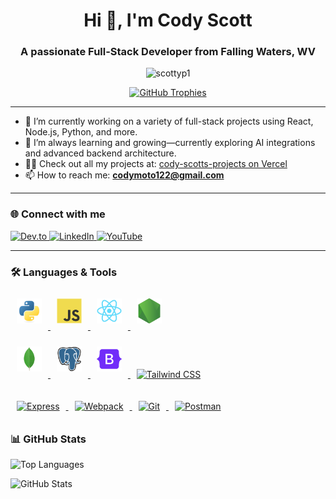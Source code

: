 <h1 align="center">Hi 👋, I'm Cody Scott</h1>
<h3 align="center">A passionate Full-Stack Developer from Falling Waters, WV</h3>

<p align="center">
  <img src="https://komarev.com/ghpvc/?username=scottyp1&label=Profile%20views&color=0e75b6&style=flat" alt="scottyp1" />
</p>

<p align="center">
  <a href="https://github.com/ryo-ma/github-profile-trophy">
    <img src="https://github-profile-trophy.vercel.app/?username=scottyp1&theme=onedark" alt="GitHub Trophies" />
  </a>
</p>

---

- 🔭 I’m currently working on a variety of full-stack projects using React, Node.js, Python, and more.
- 🌱 I’m always learning and growing—currently exploring AI integrations and advanced backend architecture.
- 👨‍💻 Check out all my projects at: [cody-scotts-projects on Vercel](https://vercel.com/cody-scotts-projects)
- 📫 How to reach me: **codymoto122@gmail.com**

---

### 🌐 Connect with me

<p align="left">
  <a href="https://dev.to/scottyp1" target="_blank">
    <img src="https://raw.githubusercontent.com/rahuldkjain/github-profile-readme-generator/master/src/images/icons/Social/devto.svg" alt="Dev.to" width="40" />
  </a>
  <a href="https://linkedin.com/in/scottyyp1" target="_blank">
    <img src="https://raw.githubusercontent.com/rahuldkjain/github-profile-readme-generator/master/src/images/icons/Social/linked-in-alt.svg" alt="LinkedIn" width="40" />
  </a>
  <a href="https://www.youtube.com/c/@scotty_p12" target="_blank">
    <img src="https://raw.githubusercontent.com/rahuldkjain/github-profile-readme-generator/master/src/images/icons/Social/youtube.svg" alt="YouTube" width="40" />
  </a>
</p>

---

<h3 align="left">🛠️ Languages & Tools</h3>
<!-- Custom style for icons -->
<style>
  .tool-icon {
    margin: 10px;
    transition: transform 0.2s ease-in-out;
  }
  .tool-icon:hover {
    transform: scale(1.2);
  }
</style>

<p align="left">
  <!-- Row 1 -->
  <a href="https://www.python.org" target="_blank" rel="noreferrer">
    <img class="tool-icon" src="https://raw.githubusercontent.com/devicons/devicon/master/icons/python/python-original.svg" alt="Python" width="40" height="40" />
  </a>
  <a href="https://developer.mozilla.org/en-US/docs/Web/JavaScript" target="_blank" rel="noreferrer">
    <img class="tool-icon" src="https://raw.githubusercontent.com/devicons/devicon/master/icons/javascript/javascript-original.svg" alt="JavaScript" width="40" height="40" />
  </a>
  <a href="https://reactjs.org/" target="_blank" rel="noreferrer">
    <img class="tool-icon" src="https://raw.githubusercontent.com/devicons/devicon/master/icons/react/react-original.svg" alt="React" width="40" height="40" />
  </a>
  <a href="https://nodejs.org/" target="_blank" rel="noreferrer">
    <img class="tool-icon" src="https://raw.githubusercontent.com/devicons/devicon/master/icons/nodejs/nodejs-original.svg" alt="Node.js" width="40" height="40" />
  </a>
</p>

<p align="left">
  <!-- Row 2 -->
  <a href="https://www.mongodb.com/" target="_blank" rel="noreferrer">
    <img class="tool-icon" src="https://raw.githubusercontent.com/devicons/devicon/master/icons/mongodb/mongodb-original.svg" alt="MongoDB" width="40" height="40" />
  </a>
  <a href="https://www.postgresql.org/" target="_blank" rel="noreferrer">
    <img class="tool-icon" src="https://raw.githubusercontent.com/devicons/devicon/master/icons/postgresql/postgresql-original.svg" alt="PostgreSQL" width="40" height="40" />
  </a>
  <a href="https://getbootstrap.com/" target="_blank" rel="noreferrer">
    <img class="tool-icon" src="https://raw.githubusercontent.com/devicons/devicon/master/icons/bootstrap/bootstrap-plain.svg" alt="Bootstrap" width="40" height="40" />
  </a>
  <a href="https://tailwindcss.com/" target="_blank" rel="noreferrer">
    <img class="tool-icon" src="https://www.vectorlogo.zone/logos/tailwindcss/tailwindcss-icon.svg" alt="Tailwind CSS" width="40" height="40" />
  </a>
</p>

<p align="left">
  <!-- Row 3 -->
  <a href="https://expressjs.com/" target="_blank" rel="noreferrer">
    <img class="tool-icon" src="https://custom-icon-badges.demolab.com/badge/Express.js-000000?style=flat-square&logo=express&logoColor=white&labelColor=black" alt="Express" height="40" />
  </a>
  <a href="https://webpack.js.org/" target="_blank" rel="noreferrer">
    <img class="tool-icon" src="https://raw.githubusercontent.com/webpack/media/master/logo/icon.png" alt="Webpack" width="40" height="40" />
  </a>
  <a href="https://git-scm.com/" target="_blank" rel="noreferrer">
    <img class="tool-icon" src="https://www.vectorlogo.zone/logos/git-scm/git-scm-icon.svg" alt="Git" width="40" height="40" />
  </a>
  <a href="https://postman.com/" target="_blank" rel="noreferrer">
    <img class="tool-icon" src="https://www.vectorlogo.zone/logos/getpostman/getpostman-icon.svg" alt="Postman" width="40" height="40" />
  </a>
</p>


### 📊 GitHub Stats

<p align="left">
  <img src="https://github-readme-stats.vercel.app/api/top-langs?username=scottyp1&show_icons=true&locale=en&layout=compact" alt="Top Languages" />
</p>

<p align="left">
  <img src="https://github-readme-stats.vercel.app/api?username=scottyp1&show_icons=true&locale=en" alt="GitHub Stats" />
</p>
